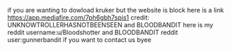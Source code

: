 if you are wanting to dowload kruker but the website is block here is a link https://app.mediafire.com/7ph6gbh7spis1
credit: UNKNOWTROLLERHASNOTBEENSEEN and BLOODBANDIT here is my reddit username:u/Bloodshotter and BLOODBANDIT reddit user:gunnerbandit
if you want to contact us byee
